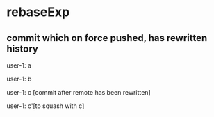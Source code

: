 # rebaseExp

## commit which on force pushed, has rewritten history

user-1: a

user-1: b

user-1: c [commit after remote has been rewritten]

user-1: c'[to squash with c]